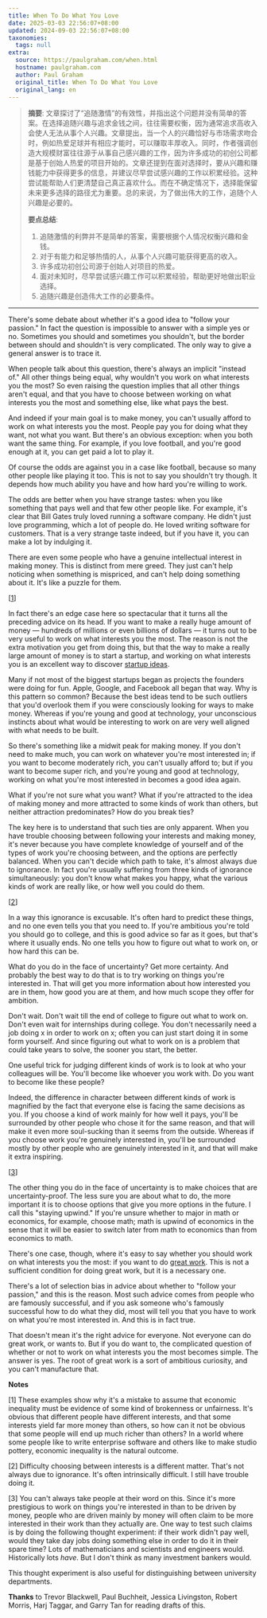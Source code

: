 ```yaml
---
title: When To Do What You Love
date: 2025-03-03 22:56:07+08:00
updated: 2024-09-03 22:56:07+08:00
taxonomies:
  tags: null
extra:
  source: https://paulgraham.com/when.html
  hostname: paulgraham.com
  author: Paul Graham
  original_title: When To Do What You Love
  original_lang: en
---
```


> **摘要**:
>  文章探讨了“追随激情”的有效性，并指出这个问题并没有简单的答案。在选择追随兴趣与追求金钱之间，往往需要权衡，因为通常追求高收入会使人无法从事个人兴趣。文章提出，当一个人的兴趣恰好与市场需求吻合时，例如热爱足球并有相应才能时，可以赚取丰厚收入。同时，作者强调创造大规模财富往往源于从事自己感兴趣的工作，因为许多成功的初创公司都是基于创始人热爱的项目开始的。文章还提到在面对选择时，要从兴趣和赚钱能力中获得更多的信息，并建议尽早尝试感兴趣的工作以积累经验。这种尝试能帮助人们更清楚自己真正喜欢什么。而在不确定情况下，选择能保留未来更多选择的路径尤为重要。总的来说，为了做出伟大的工作，追随个人兴趣是必要的。
> 
>  **要点总结**:
>  1. 追随激情的利弊并不是简单的答案，需要根据个人情况权衡兴趣和金钱。
>  2. 对于有能力和足够热情的人，从事个人兴趣可能获得更高的收入。
>  3. 许多成功初创公司源于创始人对项目的热爱。
>  4. 面对未知时，尽早尝试感兴趣工作可以积累经验，帮助更好地做出职业选择。
>  5. 追随兴趣是创造伟大工作的必要条件。

---



There's some debate about whether it's a good idea to "follow your passion." In fact the question is impossible to answer with a simple yes or no. Sometimes you should and sometimes you shouldn't, but the border between should and shouldn't is very complicated. The only way to give a general answer is to trace it.

When people talk about this question, there's always an implicit "instead of." All other things being equal, why wouldn't you work on what interests you the most? So even raising the question implies that all other things aren't equal, and that you have to choose between working on what interests you the most and something else, like what pays the best.

And indeed if your main goal is to make money, you can't usually afford to work on what interests you the most. People pay you for doing what they want, not what you want. But there's an obvious exception: when you both want the same thing. For example, if you love football, and you're good enough at it, you can get paid a lot to play it.

Of course the odds are against you in a case like football, because so many other people like playing it too. This is not to say you shouldn't try though. It depends how much ability you have and how hard you're willing to work.

The odds are better when you have strange tastes: when you like something that pays well and that few other people like. For example, it's clear that Bill Gates truly loved running a software company. He didn't just love programming, which a lot of people do. He loved writing software for customers. That is a very strange taste indeed, but if you have it, you can make a lot by indulging it.

There are even some people who have a genuine intellectual interest in making money. This is distinct from mere greed. They just can't help noticing when something is mispriced, and can't help doing something about it. It's like a puzzle for them.

\[[1](https://paulgraham.com/#f1n)\]

In fact there's an edge case here so spectacular that it turns all the preceding advice on its head. If you want to make a really huge amount of money — hundreds of millions or even billions of dollars — it turns out to be very useful to work on what interests you the most. The reason is not the extra motivation you get from doing this, but that the way to make a really large amount of money is to start a startup, and working on what interests you is an excellent way to discover [startup ideas](https://paulgraham.com/startupideas.html).

Many if not most of the biggest startups began as projects the founders were doing for fun. Apple, Google, and Facebook all began that way. Why is this pattern so common? Because the best ideas tend to be such outliers that you'd overlook them if you were consciously looking for ways to make money. Whereas if you're young and good at technology, your unconscious instincts about what would be interesting to work on are very well aligned with what needs to be built.

So there's something like a midwit peak for making money. If you don't need to make much, you can work on whatever you're most interested in; if you want to become moderately rich, you can't usually afford to; but if you want to become super rich, and you're young and good at technology, working on what you're most interested in becomes a good idea again.

What if you're not sure what you want? What if you're attracted to the idea of making money and more attracted to some kinds of work than others, but neither attraction predominates? How do you break ties?

The key here is to understand that such ties are only apparent. When you have trouble choosing between following your interests and making money, it's never because you have complete knowledge of yourself and of the types of work you're choosing between, and the options are perfectly balanced. When you can't decide which path to take, it's almost always due to ignorance. In fact you're usually suffering from three kinds of ignorance simultaneously: you don't know what makes you happy, what the various kinds of work are really like, or how well you could do them.

\[[2](https://paulgraham.com/#f2n)\]

In a way this ignorance is excusable. It's often hard to predict these things, and no one even tells you that you need to. If you're ambitious you're told you should go to college, and this is good advice so far as it goes, but that's where it usually ends. No one tells you how to figure out what to work on, or how hard this can be.

What do you do in the face of uncertainty? Get more certainty. And probably the best way to do that is to try working on things you're interested in. That will get you more information about how interested you are in them, how good you are at them, and how much scope they offer for ambition.

Don't wait. Don't wait till the end of college to figure out what to work on. Don't even wait for internships during college. You don't necessarily need a job doing x in order to work on x; often you can just start doing it in some form yourself. And since figuring out what to work on is a problem that could take years to solve, the sooner you start, the better.

One useful trick for judging different kinds of work is to look at who your colleagues will be. You'll become like whoever you work with. Do you want to become like these people?

Indeed, the difference in character between different kinds of work is magnified by the fact that everyone else is facing the same decisions as you. If you choose a kind of work mainly for how well it pays, you'll be surrounded by other people who chose it for the same reason, and that will make it even more soul-sucking than it seems from the outside. Whereas if you choose work you're genuinely interested in, you'll be surrounded mostly by other people who are genuinely interested in it, and that will make it extra inspiring.

\[[3](https://paulgraham.com/#f3n)\]

The other thing you do in the face of uncertainty is to make choices that are uncertainty-proof. The less sure you are about what to do, the more important it is to choose options that give you more options in the future. I call this "staying upwind." If you're unsure whether to major in math or economics, for example, choose math; math is upwind of economics in the sense that it will be easier to switch later from math to economics than from economics to math.

There's one case, though, where it's easy to say whether you should work on what interests you the most: if you want to do [great work](https://paulgraham.com/greatwork.html). This is not a sufficient condition for doing great work, but it is a necessary one.

There's a lot of selection bias in advice about whether to "follow your passion," and this is the reason. Most such advice comes from people who are famously successful, and if you ask someone who's famously successful how to do what they did, most will tell you that you have to work on what you're most interested in. And this is in fact true.

That doesn't mean it's the right advice for everyone. Not everyone can do great work, or wants to. But if you do want to, the complicated question of whether or not to work on what interests you the most becomes simple. The answer is yes. The root of great work is a sort of ambitious curiosity, and you can't manufacture that.

**Notes**

[1] These examples show why it's a mistake to assume that economic inequality must be evidence of some kind of brokenness or unfairness. It's obvious that different people have different interests, and that some interests yield far more money than others, so how can it not be obvious that some people will end up much richer than others? In a world where some people like to write enterprise software and others like to make studio pottery, economic inequality is the natural outcome.

[2] Difficulty choosing between interests is a different matter. That's not always due to ignorance. It's often intrinsically difficult. I still have trouble doing it.

[3] You can't always take people at their word on this. Since it's more prestigious to work on things you're interested in than to be driven by money, people who are driven mainly by money will often claim to be more interested in their work than they actually are. One way to test such claims is by doing the following thought experiment: if their work didn't pay well, would they take day jobs doing something else in order to do it in their spare time? Lots of mathematicians and scientists and engineers would. Historically lots *have*. But I don't think as many investment bankers would.

This thought experiment is also useful for distinguishing between university departments.

**Thanks** to Trevor Blackwell, Paul Buchheit, Jessica Livingston, Robert Morris, Harj Taggar, and Garry Tan for reading drafts of this.
